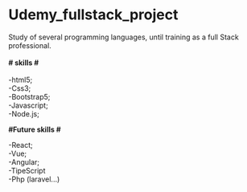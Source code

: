 # Udemy_fullstack_project
 Study of several programming languages, until training as a full Stack professional.
 <br>
 <br>
<strong> # skills # </strong> 
<br>
 <br>
 -html5;
 <br>
 -Css3;
 <br>
 -Bootstrap5;
 <br>
 -Javascript;
 <br>
 -Node.js;

 <strong> #Future skills # </strong> 
<br>

 -React;
 <br>
 -Vue;
 <br>
 -Angular;
 <br>
 -TipeScript
 <br>
 -Php (laravel...)
 <br>

